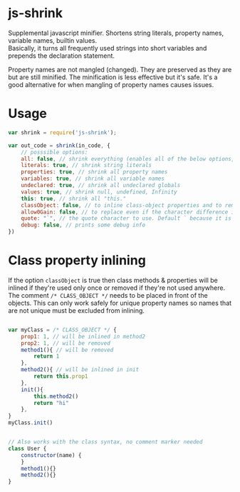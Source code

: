 # js-shrink
Supplemental javascript minifier.
Shortens string literals, property names, variable names, builtin values.  
Basically, it turns all frequently used strings into short variables and prepends the declaration statement.  

Property names are not mangled (changed). They are preserved as they are but are still minified. The minification is less effective but it's safe. It's a good alternative for when mangling of property names causes issues.

# Usage
```javascript
var shrink = require('js-shrink');

var out_code = shrink(in_code, {
	// posssible options:
	all: false, // shrink everything (enables all of the below options, in case they aren't enabled by default - they are)
	literals: true, // shrink string literals
	properties: true, // shrink all property names
	variables: true, // shrink all variable names
	undeclared: true, // shrink all undeclared globals
	values: true, // shrink null, undefined, Infinity
	this: true, // shrink all "this."
	classObject: false, // to inline class-object properties and to remove unused properties (see below)
	allow0Gain: false, // to replace even if the character difference is 0
	quote: "`", // the quote character to use. Default ` because it is least likely to require escapes
	debug: false, // prints some debug info
})
```
   

# Class property inlining
If the option `classObject` is true then class methods & properties will be inlined if they're used only once or removed if they're not used anywhere. The comment `/* CLASS_OBJECT */` needs to be placed in front of the objects. This can only work safely for unique property names so names that are not unique must be excluded from inlining.
```javascript

var myClass = /* CLASS_OBJECT */ {
	prop1: 1, // will be inlined in method2
	prop2: 1, // will be removed
	method1(){ // will be removed
		return 1
	},
	method2(){ // will be inlined in init
		return this.prop1
	},
	init(){
		this.method2()
		return "hi"
	},
}
myClass.init()


// Also works with the class syntax, no comment marker needed
class User {
	constructor(name) {
	}
	method1(){}
	method2(){}
}
```
